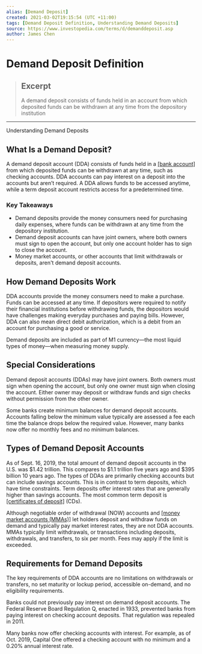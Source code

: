 ```yaml
---
alias: [Demand Deposit]
created: 2021-03-02T19:15:54 (UTC +11:00)
tags: [Demand Deposit Definition, Understanding Demand Deposits]
source: https://www.investopedia.com/terms/d/demanddeposit.asp
author: James Chen
---
```


# Demand Deposit Definition

> ## Excerpt
> A demand deposit consists of funds held in an account from which deposited funds can be withdrawn at any time from the depository institution

---

Understanding Demand Deposits
## What Is a Demand Deposit?

A demand deposit account (DDA) consists of funds held in a [[bank account]](https://www.investopedia.com/articles/personal-finance/080114/10-banks-will-pay-you-cash-open-account.asp) from which deposited funds can be withdrawn at any time, such as checking accounts. DDA accounts can pay interest on a deposit into the accounts but aren’t required. A DDA allows funds to be accessed anytime, while a term deposit account restricts access for a predetermined time. 

### Key Takeaways

-   Demand deposits provide the money consumers need for purchasing daily expenses, where funds can be withdrawn at any time from the depository institution. 
-   Demand deposit accounts can have joint owners, where both owners must sign to open the account, but only one account holder has to sign to close the account. 
-   Money market accounts, or other accounts that limit withdrawals or deposits, aren't demand deposit accounts.  

## How Demand Deposits Work

DDA accounts provide the money consumers need to make a purchase. Funds can be accessed at any time. If depositors were required to notify their financial institutions before withdrawing funds, the depositors would have challenges making everyday purchases and paying bills. However, DDA can also mean direct debit authorization, which is a debit from an account for purchasing a good or service. 

Demand deposits are included as part of M1 currency—the most liquid types of money—when measuring money supply. 

## Special Considerations

Demand deposit accounts (DDAs) may have joint owners. Both owners must sign when opening the account, but only one owner must sign when closing the account. Either owner may deposit or withdraw funds and sign checks without permission from the other owner.

Some banks create minimum balances for demand deposit accounts. Accounts falling below the minimum value typically are assessed a fee each time the balance drops below the required value. However, many banks now offer no monthly fees and no minimum balances. 

## Types of Demand Deposit Accounts 

As of Sept. 16, 2019, the total amount of demand deposit accounts in the U.S. was $1.42 trillion. This compares to $1.1 trillion five years ago and $395 billion 10 years ago. The types of DDAs are primarily checking accounts but can include savings accounts. This is in contrast to term deposits, which have time constraints. Term deposits offer interest rates that are generally higher than savings accounts. The most common term deposit is [[certificates of deposit]](https://www.investopedia.com/terms/c/certificateofdeposit.asp) (CDs).

Although negotiable order of withdrawal (NOW) accounts and [[money market accounts (MMAs)]](https://www.investopedia.com/terms/m/moneymarketaccount.asp) let holders deposit and withdraw funds on demand and typically pay market interest rates, they are not DDA accounts. MMAs typically limit withdrawals, or transactions including deposits, withdrawals, and transfers, to six per month. Fees may apply if the limit is exceeded.

## Requirements for Demand Deposits

The key requirements of DDA accounts are no limitations on withdrawals or transfers, no set maturity or lockup period, accessible on-demand, and no eligibility requirements. 

Banks could not previously pay interest on demand deposit accounts. The Federal Reserve Board Regulation Q, enacted in 1933, prevented banks from paying interest on checking account deposits. That regulation was repealed in 2011. 

Many banks now offer checking accounts with interest. For example, as of Oct. 2019, Capital One offered a checking account with no minimum and a 0.20% annual interest rate.
